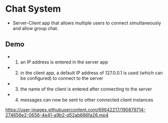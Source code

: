 # Chat System
- Server-Client app that allows multiple users to connect simultaneously and allow group chat.

## Demo
- 1. an IP address is entered in the server app
- 2. in the client app, a default IP address of 127.0.0.1 is used (which can be configured) to connect to the server
- 3. the name of the client is entered after connecting to the server
- 4. messages can now be sent to other connected client instances

https://user-images.githubusercontent.com/69642217/190879714-274656e2-0656-4e41-a9b2-d52ab666fa26.mp4

